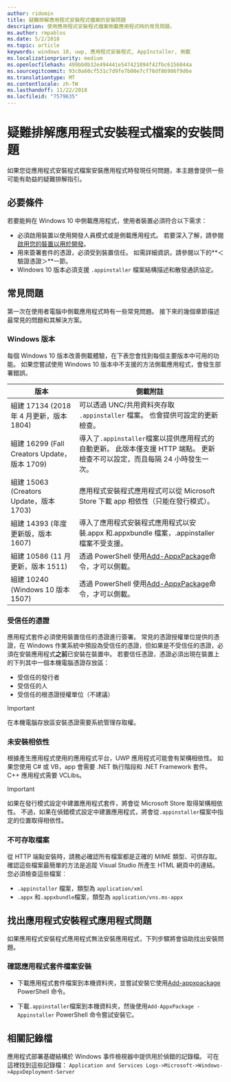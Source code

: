 ```yaml
---
author: ridomin
title: 疑難排解應用程式安裝程式檔案的安裝問題
description: 使用應用程式安裝程式檔案側載應用程式時的常見問題。
ms.author: rmpablos
ms.date: 5/2/2018
ms.topic: article
keywords: windows 10, uwp, 應用程式安裝程式, AppInstaller, 側載
ms.localizationpriority: medium
ms.openlocfilehash: 499bb0b32e494441e547421094f42fbc6156044a
ms.sourcegitcommit: 93c0a60cf531c7d9fe7b00e7cf78df86906f9d6e
ms.translationtype: MT
ms.contentlocale: zh-TW
ms.lasthandoff: 11/22/2018
ms.locfileid: "7579635"
---
```

# <a name="troubleshoot-installation-issues-with-the-app-installer-file"></a>疑難排解應用程式安裝程式檔案的安裝問題

如果您從應用程式安裝程式檔案安裝應用程式時發現任何問題，本主題會提供一些可能有助益的疑難排解指引。

## <a name="prerequisites"></a>必要條件

若要能夠在 Windows 10 中側載應用程式，使用者裝置必須符合以下需求：

- 必須啟用裝置以使用開發人員模式或是側載應用程式。 若要深入了解，請參閱[啟用您的裝置以用於開發](https://docs.microsoft.com/windows/uwp/get-started/enable-your-device-for-development)。
- 用來簽署套件的憑證，必須受到裝置信任。 如需詳細資訊，請參閱以下的**＜驗證憑證＞**一節。
- Windows 10 版本必須支援 `.appinstaller` 檔案結構描述和散發通訊協定。

## <a name="common-issues"></a>常見問題

第一次在使用者電腦中側載應用程式時有一些常見問題。 接下來的幾個章節描述最常見的問題和其解決方案。

### <a name="windows-version"></a>Windows 版本

每個 Windows 10 版本改善側載體驗，在下表您會找到每個主要版本中可用的功能。 如果您嘗試使用 Windows 10 版本中不支援的方法側載應用程式，會發生部署錯誤。

| 版本 | 側載附註 |
|---------|----------------|
| 組建 17134 (2018 年 4 月更新，版本 1804)    | 可以透過 UNC/共用資料夾存取 `.appinstaller` 檔案。 也會提供可設定的更新檢查。 |
| 組建 16299 (Fall Creators Update，版本 1709) | 導入了`.appinstaller`檔案以提供應用程式的自動更新。 此版本僅支援 HTTP 端點。 更新檢查不可以設定，而且每隔 24 小時發生一次。 |
| 組建 15063 (Creators Update，版本 1703)      | 應用程式安裝程式應用程式可以從 Microsoft Store 下載 app 相依性（只能在發行模式）。 |
| 組建 14393 (年度更新版，版本 1607)   | 導入了應用程式安裝程式應用程式以安裝.appx 和.appxbundle 檔案，.appinstaller 檔案不受支援。 |
| 組建 10586 (11 月更新，版本 1511)      | 透過 PowerShell 使用[Add-AppxPackage](https://docs.microsoft.com/powershell/module/appx/add-appxpackage?view=win10-ps)命令，才可以側載。 |
| 組建 10240 (Windows 10 版本 1507)           | 透過 PowerShell 使用[Add-AppxPackage](https://docs.microsoft.com/powershell/module/appx/add-appxpackage?view=win10-ps)命令，才可以側載。 |

### <a name="trusted-certificates"></a>受信任的憑證

應用程式套件必須使用裝置信任的憑證進行簽署。 常見的憑證授權單位提供的憑證，在 Windows 作業系統中預設為受信任的憑證，但如果是不受信任的憑證，必須在安裝應用程式**之前**已安裝在裝置中。 若要信任憑證，憑證必須出現在裝置上的下列其中一個本機電腦憑證存放區：

- 受信任的發行者
- 受信任的人
- 受信任的根憑證授權單位（不建議）

 >[!IMPORTANT]
 > 在本機電腦存放區安裝憑證需要系統管理存取權。

### <a name="dependencies-not-installed"></a>未安裝相依性 

根據產生應用程式使用的應用程式平台，UWP 應用程式可能會有架構相依性。 如果您使用 C# 或 VB，app 會需要 .NET 執行階段和 .NET Framework 套件。 C++ 應用程式需要 VCLibs。

>[!IMPORTANT] 
> 如果在發行模式設定中建置應用程式套件，將會從 Microsoft Store 取得架構相依性。 不過，如果在偵錯模式設定中建置應用程式，將會從`.appinstaller`檔案中指定的位置取得相依性。

### <a name="files-not-accessible"></a>不可存取檔案

從 HTTP 端點安裝時，請務必確認所有檔案都是正確的 MIME 類型、可供存取。 確認這些檔案最簡單的方法是追蹤 Visual Studio 所產生 HTML 網頁中的連結。 您必須檢查這些檔案︰

- `.appinstaller` 檔案，類型為 `application/xml`
- `.appx` 和`.appxbundle`檔案，類型為 `application/vns.ms-appx`

## <a name="isolate-app-installer-app-issues"></a>找出應用程式安裝程式應用程式問題

如果應用程式安裝程式應用程式無法安裝應用程式，下列步驟將會協助找出安裝問題。

### <a name="verify-app-package-file-installation"></a>確認應用程式套件檔案安裝

- 下載應用程式套件檔案到本機資料夾，並嘗試安裝它使用[Add-appxpackage](https://docs.microsoft.com/powershell/module/appx/add-appxpackage?view=win10-ps) PowerShell 命令。

- 下載`.appinstaller`檔案到本機資料夾，然後使用`Add-AppxPackage -Appinstaller` PowerShell 命令嘗試安裝它。

## <a name="related-logs"></a>相關記錄檔

應用程式部署基礎結構於 Windows 事件檢視器中提供用於偵錯的記錄檔。 可在這裡找到這些記錄檔： `Application and Services Logs->Microsoft->Windows->AppxDeployment-Server`



